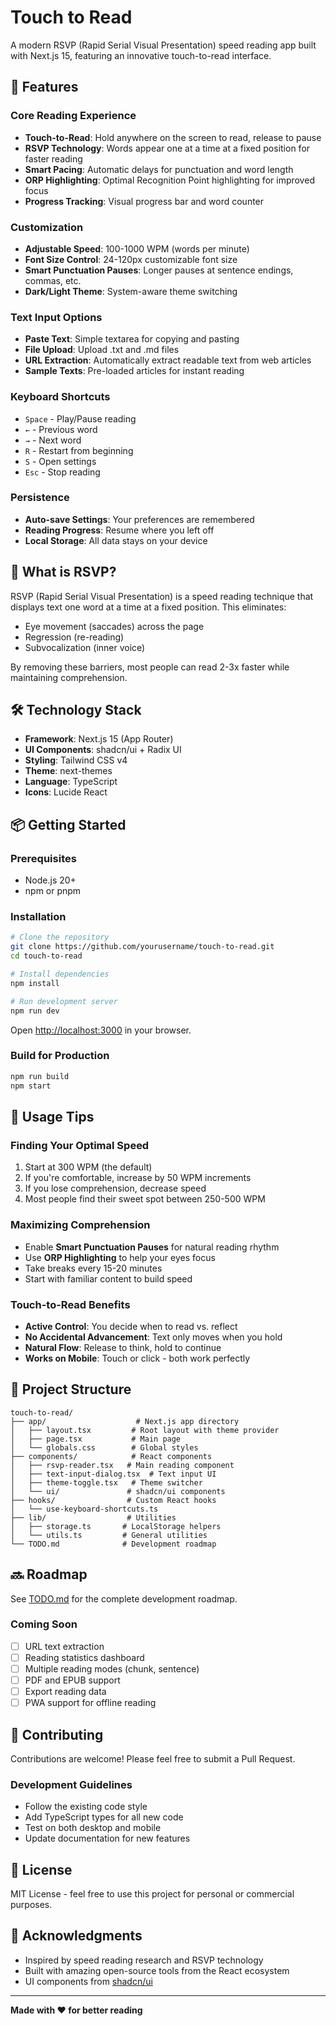 # Touch to Read

A modern RSVP (Rapid Serial Visual Presentation) speed reading app built with Next.js 15, featuring an innovative touch-to-read interface.

## 🚀 Features

### Core Reading Experience
- **Touch-to-Read**: Hold anywhere on the screen to read, release to pause
- **RSVP Technology**: Words appear one at a time at a fixed position for faster reading
- **Smart Pacing**: Automatic delays for punctuation and word length
- **ORP Highlighting**: Optimal Recognition Point highlighting for improved focus
- **Progress Tracking**: Visual progress bar and word counter

### Customization
- **Adjustable Speed**: 100-1000 WPM (words per minute)
- **Font Size Control**: 24-120px customizable font size
- **Smart Punctuation Pauses**: Longer pauses at sentence endings, commas, etc.
- **Dark/Light Theme**: System-aware theme switching

### Text Input Options
- **Paste Text**: Simple textarea for copying and pasting
- **File Upload**: Upload .txt and .md files
- **URL Extraction**: Automatically extract readable text from web articles
- **Sample Texts**: Pre-loaded articles for instant reading

### Keyboard Shortcuts
- `Space` - Play/Pause reading
- `←` - Previous word
- `→` - Next word
- `R` - Restart from beginning
- `S` - Open settings
- `Esc` - Stop reading

### Persistence
- **Auto-save Settings**: Your preferences are remembered
- **Reading Progress**: Resume where you left off
- **Local Storage**: All data stays on your device

## 🎯 What is RSVP?

RSVP (Rapid Serial Visual Presentation) is a speed reading technique that displays text one word at a time at a fixed position. This eliminates:
- Eye movement (saccades) across the page
- Regression (re-reading)
- Subvocalization (inner voice)

By removing these barriers, most people can read 2-3x faster while maintaining comprehension.

## 🛠️ Technology Stack

- **Framework**: Next.js 15 (App Router)
- **UI Components**: shadcn/ui + Radix UI
- **Styling**: Tailwind CSS v4
- **Theme**: next-themes
- **Language**: TypeScript
- **Icons**: Lucide React

## 📦 Getting Started

### Prerequisites
- Node.js 20+
- npm or pnpm

### Installation

```bash
# Clone the repository
git clone https://github.com/yourusername/touch-to-read.git
cd touch-to-read

# Install dependencies
npm install

# Run development server
npm run dev
```

Open [http://localhost:3000](http://localhost:3000) in your browser.

### Build for Production

```bash
npm run build
npm start
```

## 🎨 Usage Tips

### Finding Your Optimal Speed
1. Start at 300 WPM (the default)
2. If you're comfortable, increase by 50 WPM increments
3. If you lose comprehension, decrease speed
4. Most people find their sweet spot between 250-500 WPM

### Maximizing Comprehension
- Enable **Smart Punctuation Pauses** for natural reading rhythm
- Use **ORP Highlighting** to help your eyes focus
- Take breaks every 15-20 minutes
- Start with familiar content to build speed

### Touch-to-Read Benefits
- **Active Control**: You decide when to read vs. reflect
- **No Accidental Advancement**: Text only moves when you hold
- **Natural Flow**: Release to think, hold to continue
- **Works on Mobile**: Touch or click - both work perfectly

## 📁 Project Structure

```
touch-to-read/
├── app/                    # Next.js app directory
│   ├── layout.tsx         # Root layout with theme provider
│   ├── page.tsx           # Main page
│   └── globals.css        # Global styles
├── components/            # React components
│   ├── rsvp-reader.tsx   # Main reading component
│   ├── text-input-dialog.tsx  # Text input UI
│   ├── theme-toggle.tsx   # Theme switcher
│   └── ui/               # shadcn/ui components
├── hooks/                # Custom React hooks
│   └── use-keyboard-shortcuts.ts
├── lib/                  # Utilities
│   ├── storage.ts       # LocalStorage helpers
│   └── utils.ts         # General utilities
└── TODO.md              # Development roadmap
```

## 🔜 Roadmap

See [TODO.md](TODO.md) for the complete development roadmap.

### Coming Soon
- [ ] URL text extraction
- [ ] Reading statistics dashboard
- [ ] Multiple reading modes (chunk, sentence)
- [ ] PDF and EPUB support
- [ ] Export reading data
- [ ] PWA support for offline reading

## 🤝 Contributing

Contributions are welcome! Please feel free to submit a Pull Request.

### Development Guidelines
- Follow the existing code style
- Add TypeScript types for all new code
- Test on both desktop and mobile
- Update documentation for new features

## 📄 License

MIT License - feel free to use this project for personal or commercial purposes.

## 🙏 Acknowledgments

- Inspired by speed reading research and RSVP technology
- Built with amazing open-source tools from the React ecosystem
- UI components from [shadcn/ui](https://ui.shadcn.com/)

---

**Made with ❤️ for better reading**
